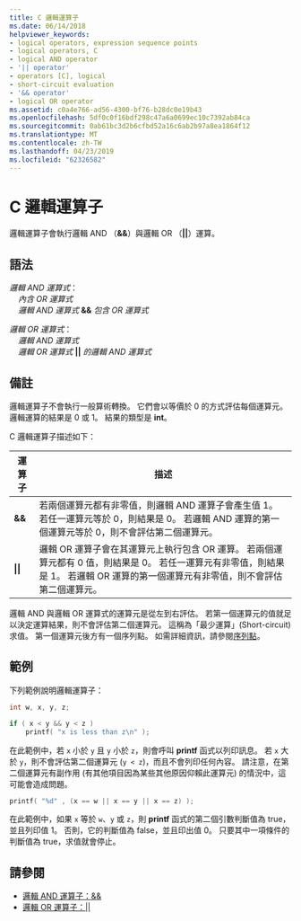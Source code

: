 ```yaml
---
title: C 邏輯運算子
ms.date: 06/14/2018
helpviewer_keywords:
- logical operators, expression sequence points
- logical operators, C
- logical AND operator
- '|| operator'
- operators [C], logical
- short-circuit evaluation
- '&& operator'
- logical OR operator
ms.assetid: c0a4e766-ad56-4300-bf76-b28dc0e19b43
ms.openlocfilehash: 5df0c0f16bdf298c47a6a0699ec10c7392ab84ca
ms.sourcegitcommit: 0ab61bc3d2b6cfbd52a16c6ab2b97a8ea1864f12
ms.translationtype: MT
ms.contentlocale: zh-TW
ms.lasthandoff: 04/23/2019
ms.locfileid: "62326582"
---
```

# <a name="c-logical-operators"></a>C 邏輯運算子

邏輯運算子會執行邏輯 AND （**&&**）與邏輯 OR （**||**）運算。

## <a name="syntax"></a>語法

*邏輯 AND 運算式*：<br/>
&nbsp;&nbsp;&nbsp;&nbsp;*內含 OR 運算式*<br/>
&nbsp;&nbsp;&nbsp;&nbsp;*邏輯 AND 運算式*  **&&**  *包含 OR 運算式*

*邏輯 OR 運算式*：<br/>
&nbsp;&nbsp;&nbsp;&nbsp;*邏輯 AND 運算式*<br/>
&nbsp;&nbsp;&nbsp;&nbsp;*邏輯 OR 運算式*  **&#124;&#124;**  *的邏輯 AND 運算式*

## <a name="remarks"></a>備註

邏輯運算子不會執行一般算術轉換。 它們會以等價於 0 的方式評估每個運算元。 邏輯運算的結果是 0 或 1。 結果的類型是 **int**。

C 邏輯運算子描述如下：

|運算子|描述|
|--------------|-----------------|
|**&&**|若兩個運算元都有非零值，則邏輯 AND 運算子會產生值 1。 若任一運算元等於 0，則結果是 0。 若邏輯 AND 運算的第一個運算元等於 0，則不會評估第二個運算元。|
|**&#124;&#124;**|邏輯 OR 運算子會在其運算元上執行包含 OR 運算。 若兩個運算元都有 0 值，則結果是 0。 若任一運算元有非零值，則結果是 1。 若邏輯 OR 運算的第一個運算元有非零值，則不會評估第二個運算元。|

邏輯 AND 與邏輯 OR 運算式的運算元是從左到右評估。 若第一個運算元的值就足以決定運算結果，則不會評估第二個運算元。 這稱為「最少運算」(Short-circuit) 求值。 第一個運算元後方有一個序列點。 如需詳細資訊，請參閱[序列點](../c-language/c-sequence-points.md)。

## <a name="examples"></a>範例

下列範例說明邏輯運算子：

```C
int w, x, y, z;

if ( x < y && y < z )
    printf( "x is less than z\n" );
```

在此範例中，若 `x` 小於 `y` 且 `y` 小於 `z`，則會呼叫 **printf** 函式以列印訊息。 若 `x` 大於 `y`，則不會評估第二個運算元 (`y < z`)，而且不會列印任何內容。 請注意，在第二個運算元有副作用 (有其他項目因為某些其他原因仰賴此運算元) 的情況中，這可能會造成問題。

```C
printf( "%d" , (x == w || x == y || x == z) );
```

在此範例中，如果 `x` 等於 `w`、`y` 或 `z`，則 **printf** 函式的第二個引數判斷值為 true，並且列印值 1。 否則，它的判斷值為 false，並且印出值 0。 只要其中一項條件的判斷值為 true，求值就會停止。

## <a name="see-also"></a>請參閱

- [邏輯 AND 運算子：&&](../cpp/logical-and-operator-amp-amp.md)
- [邏輯 OR 運算子：&#124;&#124;](../cpp/logical-or-operator-pipe-pipe.md)
